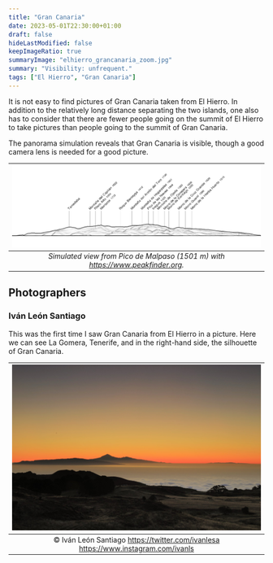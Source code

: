 ```yaml
---
title: "Gran Canaria"
date: 2023-05-01T22:30:00+01:00
draft: false
hideLastModified: false
keepImageRatio: true
summaryImage: "elhierro_grancanaria_zoom.jpg"
summary: "Visibility: unfrequent."
tags: ["El Hierro", "Gran Canaria"]
---
```


It is not easy to find pictures of Gran Canaria taken from El Hierro. 
In addition to the relatively long distance separating the two islands, one also has to consider that there are fewer people going on the summit of El Hierro to take pictures than people going to the summit of Gran Canaria.

The panorama simulation reveals that Gran Canaria is visible, though a good camera lens is needed for a good picture.

| ![Gran Canaria from El Hierro](elhierro_grancanaria_pano.png) |
|:--:| 
| _Simulated view from Pico de Malpaso (1501 m) with https://www.peakfinder.org._ |


## Photographers

### Iván León Santiago

This was the first time I saw Gran Canaria from El Hierro in a picture. Here we can see La Gomera, Tenerife, and in the right-hand side, the silhouette of Gran Canaria. 

| ![Gran Canaria from El Hierro](elhierro_grancanaria.jpg) |
| :--: |
| ©  Iván León Santiago <i class="fa-brands fa-square-twitter"></i> https://twitter.com/ivanlesa https://www.instagram.com/ivanls | 

